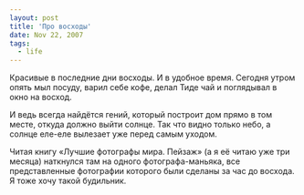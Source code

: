 ```yaml
---
layout: post
title: 'Про восходы'
date: Nov 22, 2007
tags:
  - life
---
```


Красивые в последние дни восходы. И в удобное время. Сегодня утром опять мыл посуду, варил себе кофе, делал Тиде чай и поглядывал в окно на восход.

И ведь всегда найдётся гений, который построит дом прямо в том месте, откуда должно выйти солнце. Так что видно только небо, а солнце еле-еле вылезает уже перед самым уходом.

Читая книгу «Лучшие фотографы мира. Пейзаж» (а я её читаю уже три месяца) наткнулся там на одного фотографа-маньяка, все представленные фотографии которого были сделаны за час до восхода. Я тоже хочу такой будильник.
